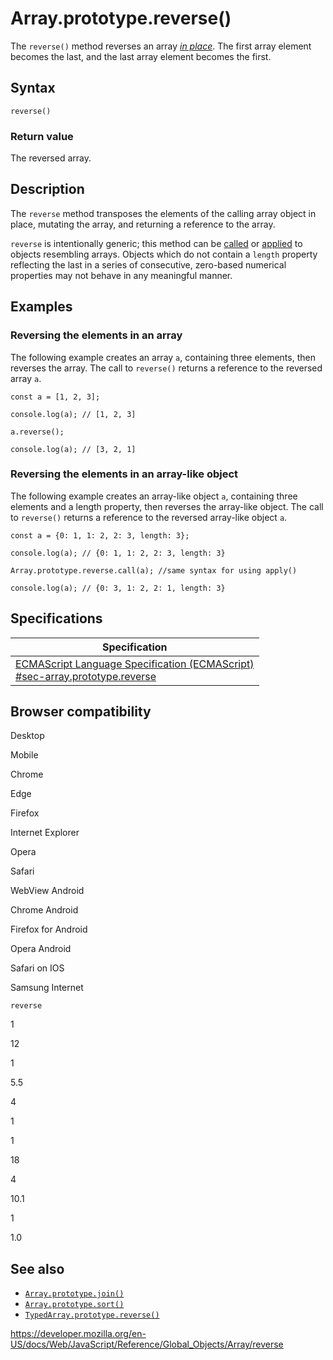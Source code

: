 Array.prototype.reverse()
=========================

The `reverse()` method reverses an array *[in place](https://en.wikipedia.org/wiki/In-place_algorithm)*. The first array element becomes the last, and the last array element becomes the first.

Syntax
------

    reverse()

### Return value

The reversed array.

Description
-----------

The `reverse` method transposes the elements of the calling array object in place, mutating the array, and returning a reference to the array.

`reverse` is intentionally generic; this method can be [called](../function/call) or [applied](../function/apply) to objects resembling arrays. Objects which do not contain a `length` property reflecting the last in a series of consecutive, zero-based numerical properties may not behave in any meaningful manner.

Examples
--------

### Reversing the elements in an array

The following example creates an array `a`, containing three elements, then reverses the array. The call to `reverse()` returns a reference to the reversed array `a`.

    const a = [1, 2, 3];

    console.log(a); // [1, 2, 3]

    a.reverse();

    console.log(a); // [3, 2, 1]

### Reversing the elements in an array-like object

The following example creates an array-like object `a`, containing three elements and a length property, then reverses the array-like object. The call to `reverse()` returns a reference to the reversed array-like object `a`.

    const a = {0: 1, 1: 2, 2: 3, length: 3};

    console.log(a); // {0: 1, 1: 2, 2: 3, length: 3}

    Array.prototype.reverse.call(a); //same syntax for using apply()

    console.log(a); // {0: 3, 1: 2, 2: 1, length: 3}

Specifications
--------------

<table><thead><tr class="header"><th>Specification</th></tr></thead><tbody><tr class="odd"><td><a href="https://tc39.es/ecma262/#sec-array.prototype.reverse">ECMAScript Language Specification (ECMAScript)<br />
<span class="small">#sec-array.prototype.reverse</span></a></td></tr></tbody></table>

Browser compatibility
---------------------

Desktop

Mobile

Chrome

Edge

Firefox

Internet Explorer

Opera

Safari

WebView Android

Chrome Android

Firefox for Android

Opera Android

Safari on IOS

Samsung Internet

`reverse`

1

12

1

5.5

4

1

1

18

4

10.1

1

1.0

See also
--------

-   [`Array.prototype.join()`](join)
-   [`Array.prototype.sort()`](sort)
-   [`TypedArray.prototype.reverse()`](../typedarray/reverse)

<a href="https://developer.mozilla.org/en-US/docs/Web/JavaScript/Reference/Global_Objects/Array/reverse" class="_attribution-link">https://developer.mozilla.org/en-US/docs/Web/JavaScript/Reference/Global_Objects/Array/reverse</a>
